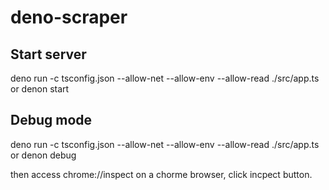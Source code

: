 # deno-scraper
## Start server
deno run -c tsconfig.json --allow-net --allow-env --allow-read ./src/app.ts
or
denon start

## Debug mode
deno run -c tsconfig.json --allow-net --allow-env --allow-read ./src/app.ts
or
denon debug

then access chrome://inspect on a chorme browser, click incpect button.